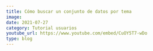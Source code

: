 ```yaml
---
title: Cómo buscar un conjunto de datos por tema
image: 
date: 2021-07-27
category: Tutorial usuarios
youtube_url: https://www.youtube.com/embed/CuOY5T7-wDo
type: blog
---
```




